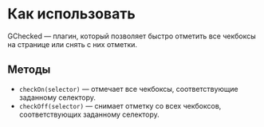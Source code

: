 # Как использовать

GChecked — плагин, который позволяет быстро отметить все чекбоксы на странице или снять с них отметки.

## Методы

- `checkOn(selector)` — отмечает все чекбоксы, соответствующие заданному селектору.
- `checkOff(selector)` — снимает отметку со всех чекбоксов, соответствующих заданному селектору.


